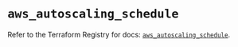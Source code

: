 # `aws_autoscaling_schedule`

Refer to the Terraform Registry for docs: [`aws_autoscaling_schedule`](https://registry.terraform.io/providers/hashicorp/aws/5.78.0/docs/resources/autoscaling_schedule).
